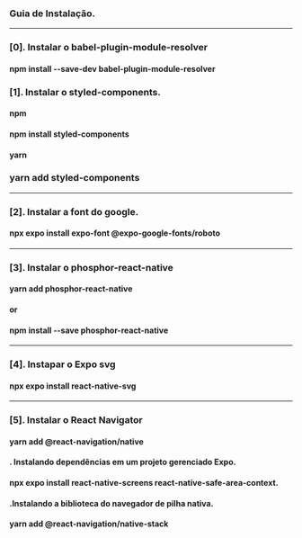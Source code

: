 ### Guia de Instalação.

---

### [0]. Instalar o babel-plugin-module-resolver

#### npm install --save-dev babel-plugin-module-resolver

### [1]. Instalar o styled-components.

#### npm

#### npm install styled-components

#### yarn

### yarn add styled-components

---

### [2]. Instalar a font do google.

#### npx expo install expo-font @expo-google-fonts/roboto

---

### [3]. Instalar o phosphor-react-native

#### yarn add phosphor-react-native

#### or

#### npm install --save phosphor-react-native

---

### [4]. Instapar o Expo svg

#### npx expo install react-native-svg
---
### [5]. Instalar o React Navigator

#### yarn add @react-navigation/native

#### . Instalando dependências em um projeto gerenciado Expo.

#### npx expo install react-native-screens react-native-safe-area-context.

#### .Instalando a biblioteca do navegador de pilha nativa.

#### yarn add @react-navigation/native-stack




